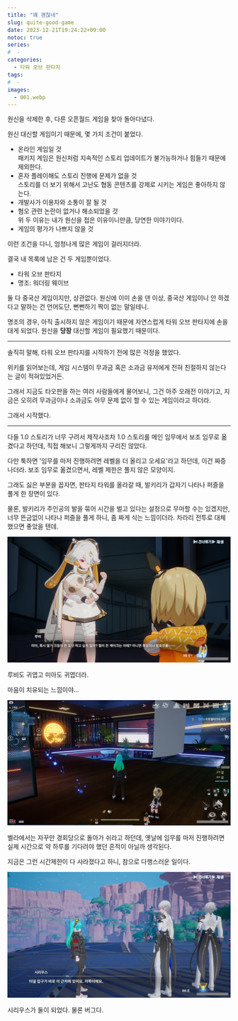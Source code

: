 ```yaml
---
title: "꽤 괜찮네"
slug: quite-good-game
date: 2023-12-21T19:24:22+09:00
notoc: true
series:
#  - 
categories:
  - 타워 오브 판타지
tags:
#  - 
images:
  - 001.webp
---
```


원신을 삭제한 후, 다른 오픈월드 게임을 찾아 돌아다녔다.

원신 대신할 게임이기 때문에, 몇 가지 조건이 붙었다.

* 온라인 게임일 것  
  패키지 게임은 원신처럼 지속적인 스토리 업데이트가 불가능하거나 힘들기 때문에 제외한다.
* 혼자 플레이해도 스토리 진행에 문제가 없을 것  
  스토리를 더 보기 위해서 고난도 협동 콘텐츠를 강제로 시키는 게임은 좋아하지 않는다.
* 개발사가 이용자와 소통이 잘 될 것
* 혐오 관련 논란이 없거나 해소되었을 것  
  위 두 이유는 내가 원신을 접은 이유이니만큼, 당연한 이야기이다.
* 게임의 평가가 나쁘지 않을 것

이런 조건을 다니, 엄청나게 많은 게임이 걸러지더라.

결국 내 목록에 남은 건 두 게임뿐이었다.

* 타워 오브 판타지
* 명조: 워더링 웨이브

둘 다 중국산 게임이지만, 상관없다. 원신에 이미 손을 댄 이상, 중국산 게임이니 안 하겠다고 말하는 건 언어도단, 뻔뻔하기 짝이 없는 말일테니.

명조의 경우, 아직 출시하지 않은 게임이기 때문에 자연스럽게 타워 오브 판타지에 손을 대게 되었다. 원신을 **당장** 대신할 게임이 필요했기 때문이다.

***

솔직히 말해, 타워 오브 판타지를 시작하기 전에 많은 걱정을 했었다.

위키를 읽어보는데, 게임 시스템이 무과금 혹은 소과금 유저에게 전혀 친절하지 않는다는 글이 적혀있었거든.

그래서 지금도 타오판을 하는 여러 사람들에게 물어보니, 그건 아주 오래전 이야기고, 지금은 오히려 무과금이나 소과금도 아무 문제 없이 할 수 있는 게임이라고 하더라.

그래서 시작했다.

***

다들 1.0 스토리가 너무 구려서 제작사조차 1.0 스토리를 메인 임무에서 보조 임무로 옮겼다고 하던데, 직접 해보니 그렇게까지 구리진 않았다.

다만 툭하면 '임무를 마저 진행하려면 레벨을 더 올리고 오세요'라고 하던데, 이건 짜증 나더라. 보조 임무로 옮겼으면서, 레벨 제한은 풀지 않은 모양이지.

그래도 싫은 부분을 꼽자면, 판타지 타워를 올라갈 때, 발키리가 갑자기 나타나 퍼즐을 풀게 한 장면이 있다.

물론, 발키리가 주인공의 발을 묶어 시간을 벌고 있다는 설정으로 무마할 수는 있겠지만, 너무 뜬금없이 나타나 퍼즐을 풀게 하니, 좀 짜게 식는 느낌이더라. 차라리 전투로 대체했으면 좋았을 텐데.

![](001.webp)

루비도 귀엽고 미아도 귀엽더라.

마음이 치유되는 느낌이야...

![](002.webp)

벨라에서는 자꾸만 경회당으로 돌아가 쉬라고 하던데, 옛날에 임무를 마저 진행하려면 실제 시간으로 약 하루를 기다려야 했던 흔적이 아닐까 생각된다.

지금은 그런 시간제한이 다 사라졌다고 하니, 참으로 다행스러운 일이다.

![](003.webp)

시리우스가 둘이 되었다. 물론 버그다.
